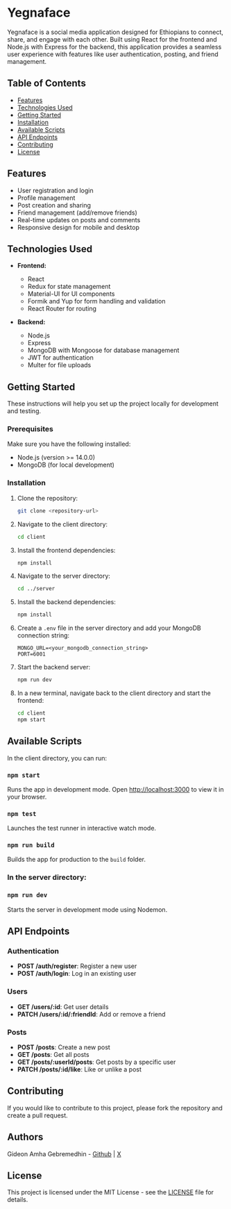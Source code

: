 # Yegnaface

Yegnaface is a social media application designed for Ethiopians to connect, share, and engage with each other. Built using React for the frontend and Node.js with Express for the backend, this application provides a seamless user experience with features like user authentication, posting, and friend management.

## Table of Contents

- [Features](#features)
- [Technologies Used](#technologies-used)
- [Getting Started](#getting-started)
- [Installation](#installation)
- [Available Scripts](#available-scripts)
- [API Endpoints](#api-endpoints)
- [Contributing](#contributing)
- [License](#license)

## Features

- User registration and login
- Profile management
- Post creation and sharing
- Friend management (add/remove friends)
- Real-time updates on posts and comments
- Responsive design for mobile and desktop

## Technologies Used

- **Frontend:**
  - React
  - Redux for state management
  - Material-UI for UI components
  - Formik and Yup for form handling and validation
  - React Router for routing

- **Backend:**
  - Node.js
  - Express
  - MongoDB with Mongoose for database management
  - JWT for authentication
  - Multer for file uploads

## Getting Started

These instructions will help you set up the project locally for development and testing.

### Prerequisites

Make sure you have the following installed:

- Node.js (version >= 14.0.0)
- MongoDB (for local development)

### Installation

1. Clone the repository:
   ```bash
   git clone <repository-url>
   ```

2. Navigate to the client directory:
   ```bash
   cd client
   ```

3. Install the frontend dependencies:
   ```bash
   npm install
   ```

4. Navigate to the server directory:
   ```bash
   cd ../server
   ```

5. Install the backend dependencies:
   ```bash
   npm install
   ```

6. Create a `.env` file in the server directory and add your MongoDB connection string:
   ```
   MONGO_URL=<your_mongodb_connection_string>
   PORT=6001
   ```

7. Start the backend server:
   ```bash
   npm run dev
   ```

8. In a new terminal, navigate back to the client directory and start the frontend:
   ```bash
   cd client
   npm start
   ```

## Available Scripts

In the client directory, you can run:

### `npm start`

Runs the app in development mode. Open [http://localhost:3000](http://localhost:3000) to view it in your browser.

### `npm test`

Launches the test runner in interactive watch mode.

### `npm run build`

Builds the app for production to the `build` folder.

### In the server directory:

### `npm run dev`

Starts the server in development mode using Nodemon.

## API Endpoints

### Authentication

- **POST /auth/register**: Register a new user
- **POST /auth/login**: Log in an existing user

### Users

- **GET /users/:id**: Get user details
- **PATCH /users/:id/:friendId**: Add or remove a friend

### Posts

- **POST /posts**: Create a new post
- **GET /posts**: Get all posts
- **GET /posts/:userId/posts**: Get posts by a specific user
- **PATCH /posts/:id/like**: Like or unlike a post

## Contributing

If you would like to contribute to this project, please fork the repository and create a pull request.

## Authors

Gideon Amha Gebremedhin - [Github](https://github.com/GideonAmhaG) | [X](https://x.com/GideonAmha)

## License

This project is licensed under the MIT License - see the [LICENSE](LICENSE) file for details.

